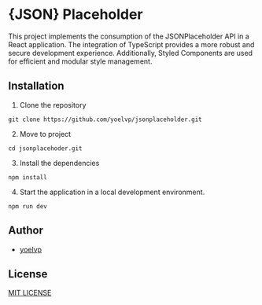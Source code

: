 # {JSON} Placeholder
This project implements the consumption of the JSONPlaceholder API in a React application. The integration of TypeScript provides a more robust and secure development experience. Additionally, Styled Components are used for efficient and modular style management.


## Installation
1. Clone the repository
```
git clone https://github.com/yoelvp/jsonplaceholder.git
```
2. Move to project
```
cd jsonplacehoder.git
```
3. Install the dependencies
```
npm install
```
4. Start the application in a local development environment.
```
npm run dev
```


## Author
- [yoelvp](https://github.com/yoelvp)


## License
[MIT LICENSE](./LICENSE)
